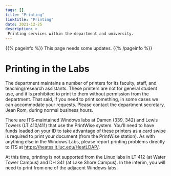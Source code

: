 ```yaml
---
tags: []
title: "Printing"
linktitle: "Printing"
date: 2021-12-25
description: >
 Printing services within the department and university. 
---
```


{{% pageinfo %}}
This page needs some updates.
{{% /pageinfo %}}

# Printing in the Labs

The department maintains a number of printers for its faculty, staff,
and teaching/research assistants. These printers are not for general
student use, and it is prohibited to print to them without permission
from the department. That said, if you need to print something, in some
cases we can accommodate your requests. Please contact the department
secretary, Jean Rom, during normal business hours.

There are ITS-maintained Windows labs at Damen (339, 342) and Lewis
Towers (LT 410/411) that use the PrintWise system. You\'ll need to have
funds loaded on your ID to take advantage of these printers as a card
swipe is required to print your document (from the PrintWise station).
As with anything else in the Windows Labs, please report printing
problems directly to ITS at <https://heatss.it.luc.edu/HeatLDAP/>.

At this time, printing is not supported from the Linux labs in LT 412
(at Water Tower Campus) and DH 341 (at Lake Shore Campus). In the
interim, you will need to print from one of the adjacent Windows labs.

